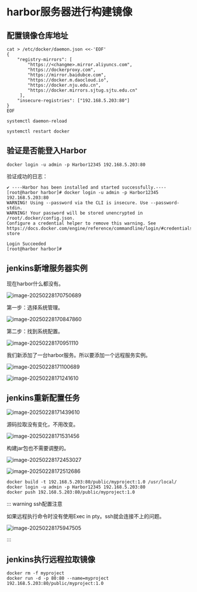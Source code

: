 # harbor服务器进行构建镜像



## 配置镜像仓库地址

```shell
cat > /etc/docker/daemon.json <<-'EOF'
{
    "registry-mirrors": [
        "https://<changme>.mirror.aliyuncs.com",
        "https://dockerproxy.com",
        "https://mirror.baidubce.com",
        "https://docker.m.daocloud.io",
        "https://docker.nju.edu.cn",
        "https://docker.mirrors.sjtug.sjtu.edu.cn"
     ],
    "insecure-registries": ["192.168.5.203:80"]
}
EOF
```



```shell
systemctl daemon-reload
```



```shell
systemctl restart docker
```

## 验证是否能登入Harbor

```shell
docker login -u admin -p Harbor12345 192.168.5.203:80
```

验证成功的日志：

```shell
✔ ----Harbor has been installed and started successfully.----
[root@harbor harbor]# docker login -u admin -p Harbor12345 192.168.5.203:80
WARNING! Using --password via the CLI is insecure. Use --password-stdin.
WARNING! Your password will be stored unencrypted in /root/.docker/config.json.
Configure a credential helper to remove this warning. See
https://docs.docker.com/engine/reference/commandline/login/#credentials-store

Login Succeeded
[root@harbor harbor]# 

```





## jenkins新增服务器实例

现在harbor什么都没有。

![image-20250228170750689](demo15_2025_02_28.assets/image-20250228170750689.png)





第一步：选择系统管理。

![image-20250228170847860](demo15_2025_02_28.assets/image-20250228170847860.png)





第二步：找到系统配置。

![image-20250228170951110](demo15_2025_02_28.assets/image-20250228170951110.png)





我们新添加了一台harbor服务。所以要添加一个远程服务实例。

![image-20250228171100689](demo15_2025_02_28.assets/image-20250228171100689.png)







![image-20250228171241610](demo15_2025_02_28.assets/image-20250228171241610.png)



## jenkins重新配置任务





![image-20250228171439610](demo15_2025_02_28.assets/image-20250228171439610.png)



源码拉取没有变化，不用改变。





![image-20250228171531456](demo15_2025_02_28.assets/image-20250228171531456.png)



构建jar包也不需要调整的。



![image-20250228172453027](demo15_2025_02_28.assets/image-20250228172453027.png)





![image-20250228172512686](demo15_2025_02_28.assets/image-20250228172512686.png)

```shell
docker build -t 192.168.5.203:80/public/myproject:1.0 /usr/local/
docker login -u admin -p Harbor12345 192.168.5.203:80
docker push 192.168.5.203:80/public/myproject:1.0
```



::: warning ssh配置注意

如果远程执行命令时没有使用Exec in pty。ssh就会连接不上的问题。

![image-20250228175947505](demo15_2025_02_28.assets/image-20250228175947505.png)

:::



## jenkins执行远程拉取镜像

```shell
docker rm -f myproject
docker run -d -p 80:80 --name=myproject 192.168.5.203:80/public/myproject:1.0
```





